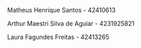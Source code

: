 Matheus Henrique Santos - 42410613

Arthur Maestri Silva de Aguiar - 4231925821

Laura Fagundes Freitas - 42413265
